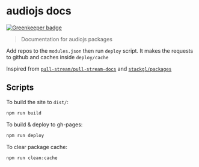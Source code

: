 
# audiojs docs

[![Greenkeeper badge](https://badges.greenkeeper.io/audiojs/docs.svg)](https://greenkeeper.io/)

> Documentation for audiojs packages

Add repos to the `modules.json` then run `deploy` script.  It makes the requests to github and caches inside `deploy/cache`

Inspired from [`pull-stream/pull-stream-docs`](https://github.com/pull-stream/pull-stream-docs) and [`stackgl/packages`](https://github.com/stackgl/packages)

## Scripts

To build the site to `dist/`:

```sh
npm run build
```

To build & deploy to gh-pages:

```sh
npm run deploy
```

To clear package cache:

```sh
npm run clean:cache
```
